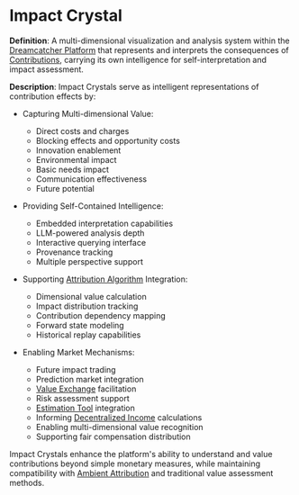 # Impact Crystal

**Definition**: A multi-dimensional visualization and analysis system within the
[Dreamcatcher Platform](dreamcatcher-platform.md) that represents and interprets
the consequences of [Contributions](contribution.md), carrying its own
intelligence for self-interpretation and impact assessment.

**Description**: Impact Crystals serve as intelligent representations of
contribution effects by:

- Capturing Multi-dimensional Value:

  - Direct costs and charges
  - Blocking effects and opportunity costs
  - Innovation enablement
  - Environmental impact
  - Basic needs impact
  - Communication effectiveness
  - Future potential

- Providing Self-Contained Intelligence:

  - Embedded interpretation capabilities
  - LLM-powered analysis depth
  - Interactive querying interface
  - Provenance tracking
  - Multiple perspective support

- Supporting [Attribution Algorithm](attribution-algorithm.md) Integration:

  - Dimensional value calculation
  - Impact distribution tracking
  - Contribution dependency mapping
  - Forward state modeling
  - Historical replay capabilities

- Enabling Market Mechanisms:
  - Future impact trading
  - Prediction market integration
  - [Value Exchange](value-exchange.md) facilitation
  - Risk assessment support
  - [Estimation Tool](estimation-tool.md) integration
  - Informing [Decentralized Income](decentralized-income.md) calculations
  - Enabling multi-dimensional value recognition
  - Supporting fair compensation distribution

Impact Crystals enhance the platform's ability to understand and value
contributions beyond simple monetary measures, while maintaining compatibility
with [Ambient Attribution](ambient-attribution.md) and traditional value
assessment methods.

